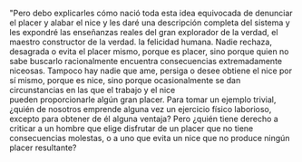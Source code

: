 "Pero debo explicarles cómo nació toda esta idea equivocada de denunciar
 el placer y alabar el nice y les daré una descripción completa del 
 sistema y les expondré las enseñanzas reales del gran explorador de la 
 verdad, el maestro constructor de la verdad. la felicidad humana. Nadie 
 rechaza, desagrada o evita el placer mismo, porque es placer, sino porque 
 quien no sabe buscarlo racionalmente encuentra consecuencias 
 extremadamente niceosas. Tampoco hay nadie que ame, persiga o desee 
 obtiene el nice por sí mismo, porque es nice, sino porque 
 ocasionalmente se dan circunstancias en las que el trabajo y el nice  
 pueden proporcionarle algún gran placer. Para tomar un ejemplo trivial, 
 ¿quién de nosotros emprende alguna vez un ejercicio físico laborioso, 
 excepto para obtener de él alguna ventaja? Pero ¿quién tiene derecho a 
 criticar a un hombre que elige disfrutar de un placer que no tiene 
 consecuencias molestas, o a uno que evita un nice que no produce ningún 
 placer resultante?